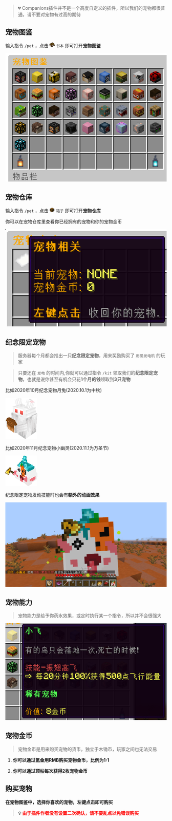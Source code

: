 > 💔 Companions插件并不是一个高度自定义的插件，所以我们的宠物都很普通，请不要对宠物有过高的期待
## 宠物图鉴
输入指令 `/pet` ，点击 <img src="pics/book.png" class="icon" alt="书本图标"/> `书本` 即可打开**宠物图鉴**

![宠物图鉴](pics/petbook.png)
## 宠物仓库
输入指令 `/pet` ，点击 <img src="pics/chest.png" class="icon" alt="箱子图标"/> `箱子` 即可打开**宠物仓库**

你可以在宠物仓库里查看你已经拥有的宠物和你的宠物金币

![宠物仓库](pics/petpaper.png)

## 纪念限定宠物
> 服务器每个月都会推出一只**纪念限定宠物**，用来奖励购买了 `用爱发电机` 的玩家

> 只要还在 `发电` 的时间内,你就可以通过指令 `/kit` 领取我们的**纪念限定宠物**，也就是说你甚至有机会只花**1个月的钱**领取到**3只宠物**

比如2020年10月纪念宠物月兔(2020.10.1为中秋) 

<img src="pics/petmoonrabbit.png" class="size" alt="月兔模型"/>

比如2020年11月纪念宠物小幽灵(2020.11.1为万圣节) 

<img src="pics/petghost.png" class="size" alt="幽灵模型"/>

纪念限定宠物发动技能时也会有**额外的动画效果**

![限定宠物的额外动画](pics/petani.png)

## 宠物能力
> 宠物能力是给予你药水效果，或定时执行某一个指令，所以并不会很强大

![宠物能力](pics/petability.png)

## 宠物金币
> 宠物金币是用来购买宠物的货币，独立于木锄币，玩家之间也无法交易

1. **你可以通过氪金用RMB购买宠物金币，比例为1:1**

2. **你可以通过顶帖每次获得2枚宠物金币**

## 购买宠物

**在宠物图鉴中，选择你喜欢的宠物，左键点击即可购买**

> **💡 <font color=red>由于插件作者没有设置二次确认，请不要乱点以免错误购买</font>**